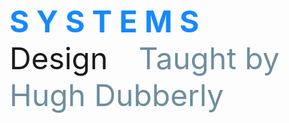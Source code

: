 <html>
  <head>
    <body>
      <p><font style="helvetica" size="45" weight="20"> <strong><font color="#1789FC"> S Y S T E M S </font> </strong>&ensp; Design </font> &emsp; &emsp; <font size="20" color="6d8ea0"> Taught by Hugh Dubberly

